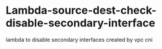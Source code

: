 # Lambda-source-dest-check-disable-secondary-interface
lambda to disable secondary interfaces created by vpc cni
